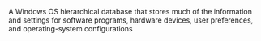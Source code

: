 A Windows OS hierarchical database that stores much of the information and settings for software programs, hardware devices, user preferences, and operating-system configurations
